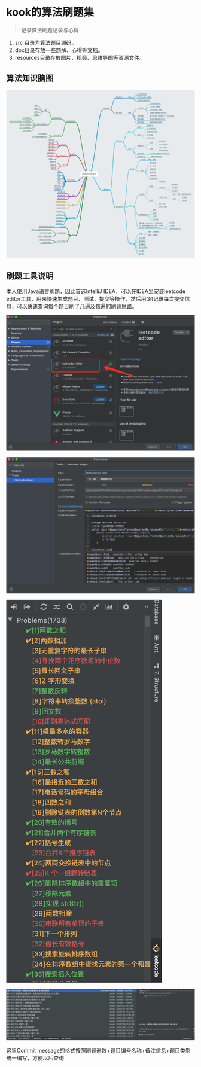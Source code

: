 # kook的算法刷题集

> 记录算法刷题记录与心得

1. src 目录为算法题目源码。
2. doc目录存放一些题解、心得等文档。
3. resources目录存放图片、视频、思维导图等资源文件。

## 算法知识脑图

![算法脑图](https://github.com/kookx/algorithm/raw/master/resources/images/0_1.jpg)


## 刷题工具说明

本人使用Java语言刷题，因此首选IntelliJ IDEA，可以在IDEA里安装leetcode editor工具，用来快速生成题目、测试、提交等操作，然后用Git记录每次提交信息，可以快速查询每个题目刷了几遍及每遍的刷题思路。

![leetcode editor插件](https://github.com/kookx/algorithm/raw/master/resources/images/1.png)

![leetcode editor插件配置](https://github.com/kookx/algorithm/raw/master/resources/images/2.png)

![leetcode editor显示题目列表](https://github.com/kookx/algorithm/raw/master/resources/images/3.png)

![Git记录刷题情况](https://github.com/kookx/algorithm/raw/master/resources/images/4.png)

这里Commit message的格式按照刷题遍数+题目编号名称+备注信息+题目类型统一编写，方便以后查询